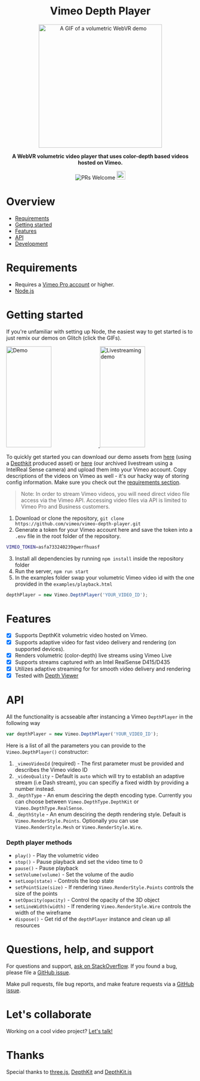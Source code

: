 <h1 style="text-align:center">Vimeo Depth Player</h1>

<div style="text-align:center;">

<img src="https://raw.githubusercontent.com/vimeo/vimeo-depth-player/library-refactoring/docs/webvr_small.gif?token=AAJhwWgAm6TGq5tvMZS_8puOgjbKedDeks5bYxduwA%3D%3D" alt="A GIF of a volumetric WebVR demo" height="330" />

<span style="font-weight:bold;">A WebVR volumetric video player that uses color-depth based videos hosted on Vimeo.</span>

![PRs Welcome](https://img.shields.io/badge/PRs-welcome-brightgreen.svg?style=flat-square) <a href="https://glitch.com/edit/#!/remix/vimeo-depth-player-playback" target="_blank">
  <img src="https://cdn.glitch.com/2bdfb3f8-05ef-4035-a06e-2043962a3a13%2Fremix%402x.png?1513093958726" alt="remix button" aria-label="remix" height="23">
</a>

</div>

# Overview
- [Requirements](#requirements)
- [Getting started](#getting-started)
- [Features](#features)
- [API](#api)
- [Development](#development)

# Requirements
* Requires a [Vimeo Pro account](https://vimeo.com) or higher. 
* [Node.js](https://nodejs.org)


# Getting started
If you're unfamiliar with setting up Node, the easiest way to get started is to just remix our demos on Glitch (click the GIFs).

<a href="https://vimeo-depth-player-playback.glitch.me/">
  <img alt="Demo" target="_blank" src="https://i.imgur.com/KB9D16o.gif" height="270" width="49%">
</a>
<a href="https://vimeo-volumetric-video-livestreaming.glitch.me">
  <img alt="Livestreaming demo" target="_blank" src="https://i.imgur.com/IO21VAX.gif" height="270" width="49%">
</a>

To quickly get started you can download our demo assets from [here](https://vimeo.com/279527916) (using a [Depthkit](https://depthkit.tv) produced asset)  or [here](https://vimeo.com/280565863) (our archived livestream using a IntelReal Sense camera) and upload them into your Vimeo account. Copy descriptions of the videos on Vimeo as well - it's our hacky way of storing config information. Make sure you check out the [requirements section](#requirements).

> Note: In order to stream Vimeo videos, you will need direct video file access via the Vimeo API. Accessing video files via API is limited to Vimeo Pro and Business customers.

1. Download or clone the repository, `git clone https://github.com/vimeo/vimeo-depth-player.git`
2. Generate a token for your Vimeo account here and save the token into a `.env` file in the root folder of the repository.
```sh
VIMEO_TOKEN=asfa733240239qwerfhuasf
```
3. Install all dependencies by running `npm install` inside the repository folder
4. Run the server, `npm run start`
5. In the examples folder swap your volumetric Vimeo video id with the one provided in the `examples/playback.html`
```js
depthPlayer = new Vimeo.DepthPlayer('YOUR_VIDEO_ID');
```

# Features

- [x] Supports DepthKit volumetric video hosted on Vimeo.
- [x] Supports adaptive video for fast video delivery and rendering (on supported devices).
- [x] Renders volumetric (color-depth) live streams using Vimeo Live
- [x] Supports streams captured with an Intel RealSense D415/D435
- [x] Utilizes adaptive streaming for for smooth video delivery and rendering
- [x] Tested with [Depth Viewer](http://github.com/vimeo/depth-viewer)

# API
All the functionality is acsseable after instancing a Vimeo `DepthPlayer` in the following way
```js
var depthPlayer = new Vimeo.DepthPlayer('YOUR_VIDEO_ID');
```
Here is a list of all the parameters you can provide to the `Vimeo.DepthPlayer()` constructor:
1. `_vimeoVideoId` (required) - The first parameter must be provided and describes the Vimeo video ID
2. `_videoQuality` - Default is `auto` which will try to establish an adaptive stream (i.e Dash stream), you can specifiy a fixed width by providing a number instead.
3. `_depthType` - An enum desciring the depth encoding type. Currently you can choose between `Vimeo.DepthType.DepthKit` or `Vimeo.DepthType.RealSense`.
4. `_depthStyle` - An enum desciring the depth rendering style. Default is `Vimeo.RenderStyle.Points`. Optionally you can use `Vimeo.RenderStyle.Mesh` or `Vimeo.RenderStyle.Wire`.

### Depth player methods

- `play()` - Play the volumetric video
- `stop()` - Pause playback and set the video time to 0
- `pause()` - Pause playback
- `setVolume(volume)` - Set the volume of the audio
- `setLoop(state)` - Controls the loop state
- `setPointSize(size)` - If rendering `Vimeo.RenderStyle.Points` controls the size of the points
- `setOpacity(opacity)` - Control the opacity of the 3D object
- `setLineWidth(width)` - If rendering `Vimeo.RenderStyle.Wire` controls the width of the wireframe
- `dispose()` - Get rid of the `depthPlayer` instance and clean up all resources

# Questions, help, and support
For questions and support, [ask on StackOverflow](https://stackoverflow.com/questions/ask/?tags=vimeo). If you found a bug, please file a [GitHub issue](https://github.com/vimeo/vimeo-depth-player/issues).

Make pull requests, file bug reports, and make feature requests via a [GitHub issue](https://github.com/vimeo/vimeo-depth-player/issues).

# Let's collaborate
Working on a cool video project? [Let's talk!](mailto:labs@vimeo.com)

# Thanks
Special thanks to [three.js](https://github.com/mrdoob/three.js), [DepthKit](https://depthkit.tv) and [DepthKit.js](https://github.com/juniorxsound/DepthKit.js)
